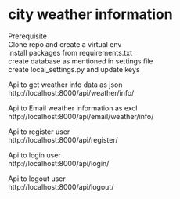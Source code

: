 # city weather information
Prerequisite    
Clone repo and create a virtual env    
install packages from requirements.txt    
create database as mentioned in settings file    
create local_settings.py and update keys 


Api to get weather info data as json    
http://localhost:8000/api/weather/info/    

Api to Email weather information as excl    
http://localhost:8000/api/email/weather/info/

Api to register user   
http://localhost:8000/api/register/     

Api to login user     
http://localhost:8000/api/login/    

Api to logout user    
http://localhost:8000/api/logout/
